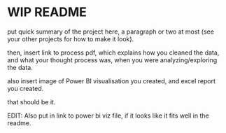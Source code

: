 # WIP README

put quick summary of the project here, a paragraph or two at most (see your other projects for how to make it look).

then, insert link to process pdf, which explains how you cleaned the data, and what your thought process was, when you were analyzing/exploring the data.

also insert image of Power BI visualisation you created, and excel report you created.

that should be it. 

EDIT: Also put in link to power bi viz file, if it looks like it fits well in the readme. 
